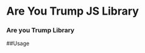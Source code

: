 # Are You Trump JS Library
### Are you Trump Library


##Usage
```WillYouBecomeThePresidentOfUSA("Nam") //false
```
